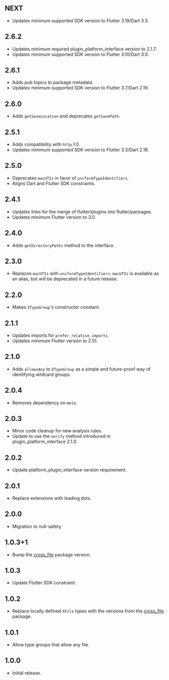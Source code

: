## NEXT

- Updates minimum supported SDK version to Flutter 3.19/Dart 3.3.

## 2.6.2

- Updates minimum required plugin_platform_interface version to 2.1.7.
- Updates minimum supported SDK version to Flutter 3.10/Dart 3.0.

## 2.6.1

- Adds pub topics to package metadata.
- Updates minimum supported SDK version to Flutter 3.7/Dart 2.19.

## 2.6.0

- Adds `getSaveLocation` and deprecates `getSavePath`.

## 2.5.1

- Adds compatibility with `http` 1.0.
- Updates minimum supported SDK version to Flutter 3.3/Dart 2.18.

## 2.5.0

- Deprecates `macUTIs` in favor of `uniformTypeIdentifiers`.
- Aligns Dart and Flutter SDK constraints.

## 2.4.1

- Updates links for the merge of flutter/plugins into flutter/packages.
- Updates minimum Flutter version to 3.0.

## 2.4.0

- Adds `getDirectoryPaths` method to the interface.

## 2.3.0

- Replaces `macUTIs` with `uniformTypeIdentifiers`. `macUTIs` is available as an alias, but will be deprecated in a future release.

## 2.2.0

- Makes `XTypeGroup`'s constructor constant.

## 2.1.1

- Updates imports for `prefer_relative_imports`.
- Updates minimum Flutter version to 2.10.

## 2.1.0

- Adds `allowsAny` to `XTypeGroup` as a simple and future-proof way of identifying
  wildcard groups.

## 2.0.4

- Removes dependency on `meta`.

## 2.0.3

- Minor code cleanup for new analysis rules.
- Update to use the `verify` method introduced in plugin_platform_interface 2.1.0.

## 2.0.2

- Update platform_plugin_interface version requirement.

## 2.0.1

- Replace extensions with leading dots.

## 2.0.0

- Migration to null-safety

## 1.0.3+1

- Bump the [cross_file](https://pub.dev/packages/cross_file) package version.

## 1.0.3

- Update Flutter SDK constraint.

## 1.0.2

- Replace locally defined `XFile` types with the versions from the [cross_file](https://pub.dev/packages/cross_file) package.

## 1.0.1

- Allow type groups that allow any file.

## 1.0.0

- Initial release.
